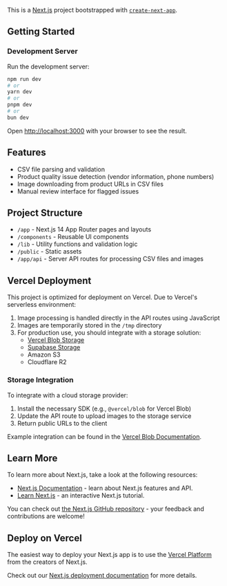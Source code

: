 This is a [Next.js](https://nextjs.org) project bootstrapped with [`create-next-app`](https://nextjs.org/docs/app/api-reference/cli/create-next-app).

## Getting Started

### Development Server

Run the development server:

```bash
npm run dev
# or
yarn dev
# or
pnpm dev
# or
bun dev
```

Open [http://localhost:3000](http://localhost:3000) with your browser to see the result.

## Features

- CSV file parsing and validation
- Product quality issue detection (vendor information, phone numbers)
- Image downloading from product URLs in CSV files
- Manual review interface for flagged issues

## Project Structure

- `/app` - Next.js 14 App Router pages and layouts
- `/components` - Reusable UI components
- `/lib` - Utility functions and validation logic
- `/public` - Static assets
- `/app/api` - Server API routes for processing CSV files and images

## Vercel Deployment

This project is optimized for deployment on Vercel. Due to Vercel's serverless environment:

1. Image processing is handled directly in the API routes using JavaScript
2. Images are temporarily stored in the `/tmp` directory
3. For production use, you should integrate with a storage solution:
   - [Vercel Blob Storage](https://vercel.com/docs/storage/vercel-blob)
   - [Supabase Storage](https://supabase.com/docs/guides/storage)
   - Amazon S3
   - Cloudflare R2

### Storage Integration

To integrate with a cloud storage provider:

1. Install the necessary SDK (e.g., `@vercel/blob` for Vercel Blob)
2. Update the API route to upload images to the storage service
3. Return public URLs to the client

Example integration can be found in the [Vercel Blob Documentation](https://vercel.com/docs/storage/vercel-blob/quickstart).

## Learn More

To learn more about Next.js, take a look at the following resources:

- [Next.js Documentation](https://nextjs.org/docs) - learn about Next.js features and API.
- [Learn Next.js](https://nextjs.org/learn) - an interactive Next.js tutorial.

You can check out [the Next.js GitHub repository](https://github.com/vercel/next.js) - your feedback and contributions are welcome!

## Deploy on Vercel

The easiest way to deploy your Next.js app is to use the [Vercel Platform](https://vercel.com/new?utm_medium=default-template&filter=next.js&utm_source=create-next-app&utm_campaign=create-next-app-readme) from the creators of Next.js.

Check out our [Next.js deployment documentation](https://nextjs.org/docs/app/building-your-application/deploying) for more details.
